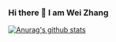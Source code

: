### Hi there 👋  I am Wei Zhang
[![Anurag's github stats](https://github-readme-stats.vercel.app/api?username=weizhang37)](https://github.com/anuraghazra/github-readme-stats)
<!--
**weizhang37/weizhang37** is a ✨ _special_ ✨ repository because its `README.md` (this file) appears on your GitHub profile.

Here are some ideas to get you started:

- 🔭 I’m currently working on ...
- 🌱 I’m currently learning ...
- 👯 I’m looking to collaborate on ...
- 🤔 I’m looking for help with ...
- 💬 Ask me about ...
- 📫 How to reach me: ...
- 😄 Pronouns: ...
- ⚡ Fun fact: ...
-->
